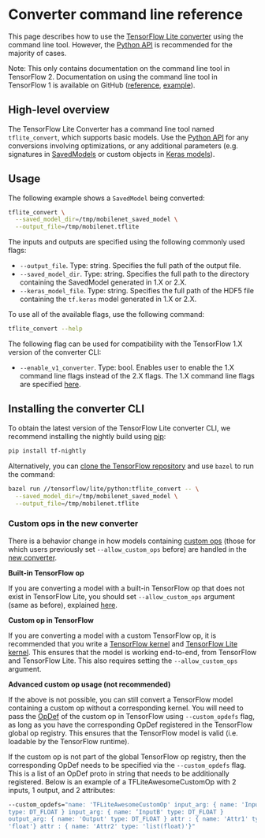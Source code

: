 # Converter command line reference

This page describes how to use the [TensorFlow Lite converter](index.md) using
the command line tool. However, the [Python API](python_api.md) is recommended
for the majority of cases.

Note: This only contains documentation on the command line tool in TensorFlow 2.
Documentation on using the command line tool in TensorFlow 1 is available on
GitHub
([reference](https://github.com/tensorflow/tensorflow/blob/master/tensorflow/lite/g3doc/r1/convert/cmdline_reference.md),
[example](https://github.com/tensorflow/tensorflow/blob/master/tensorflow/lite/g3doc/r1/convert/cmdline_examples.md)).

## High-level overview

The TensorFlow Lite Converter has a command line tool named `tflite_convert`,
which supports basic models. Use the [Python API](python_api.md) for any
conversions involving optimizations, or any additional parameters (e.g.
signatures in [SavedModels](https://www.tensorflow.org/guide/saved_model) or
custom objects in
[Keras models](https://www.tensorflow.org/guide/keras/overview)).

## Usage

The following example shows a `SavedModel` being converted:

```sh
tflite_convert \
  --saved_model_dir=/tmp/mobilenet_saved_model \
  --output_file=/tmp/mobilenet.tflite
```

The inputs and outputs are specified using the following commonly used flags:

*   `--output_file`. Type: string. Specifies the full path of the output file.
*   `--saved_model_dir`. Type: string. Specifies the full path to the directory
    containing the SavedModel generated in 1.X or 2.X.
*   `--keras_model_file`. Type: string. Specifies the full path of the HDF5 file
    containing the `tf.keras` model generated in 1.X or 2.X.

To use all of the available flags, use the following command:

```sh
tflite_convert --help
```

The following flag can be used for compatibility with the TensorFlow 1.X version
of the converter CLI:

*   `--enable_v1_converter`. Type: bool. Enables user to enable the 1.X command
    line flags instead of the 2.X flags. The 1.X command line flags are
    specified
    [here](https://github.com/tensorflow/tensorflow/blob/master/tensorflow/lite/g3doc/r1/convert/cmdline_reference.md).

## Installing the converter CLI

To obtain the latest version of the TensorFlow Lite converter CLI, we recommend
installing the nightly build using
[pip](https://www.tensorflow.org/install/pip):

```sh
pip install tf-nightly
```

Alternatively, you can
[clone the TensorFlow repository](https://www.tensorflow.org/install/source) and
use `bazel` to run the command:

```sh
bazel run //tensorflow/lite/python:tflite_convert -- \
  --saved_model_dir=/tmp/mobilenet_saved_model \
  --output_file=/tmp/mobilenet.tflite
```

### Custom ops in the new converter

There is a behavior change in how models containing
[custom ops](https://www.tensorflow.org/lite/guide/ops_custom) (those for which
users previously set `--allow_custom_ops` before) are handled in the
[new converter](https://github.com/tensorflow/tensorflow/blob/917ebfe5fc1dfacf8eedcc746b7989bafc9588ef/tensorflow/lite/python/lite.py#L81).

**Built-in TensorFlow op**

If you are converting a model with a built-in TensorFlow op that does not exist
in TensorFlow Lite, you should set `--allow_custom_ops` argument (same as
before), explained [here](https://www.tensorflow.org/lite/guide/ops_custom).

**Custom op in TensorFlow**

If you are converting a model with a custom TensorFlow op, it is recommended
that you write a [TensorFlow kernel](https://www.tensorflow.org/guide/create_op)
and [TensorFlow Lite kernel](https://www.tensorflow.org/lite/guide/ops_custom).
This ensures that the model is working end-to-end, from TensorFlow and
TensorFlow Lite. This also requires setting the `--allow_custom_ops` argument.

**Advanced custom op usage (not recommended)**

If the above is not possible, you can still convert a TensorFlow model
containing a custom op without a corresponding kernel. You will need to pass the
[OpDef](https://github.com/tensorflow/tensorflow/blob/master/tensorflow/core/framework/op_def.proto)
of the custom op in TensorFlow using `--custom_opdefs` flag, as long as you have
the corresponding OpDef registered in the TensorFlow global op registry. This
ensures that the TensorFlow model is valid (i.e. loadable by the TensorFlow
runtime).

If the custom op is not part of the global TensorFlow op registry, then the
corresponding OpDef needs to be specified via the `--custom_opdefs` flag. This
is a list of an OpDef proto in string that needs to be additionally registered.
Below is an example of a TFLiteAwesomeCustomOp with 2 inputs, 1 output, and 2
attributes:

```sh
--custom_opdefs="name: 'TFLiteAwesomeCustomOp' input_arg: { name: 'InputA'
type: DT_FLOAT } input_arg: { name: ‘InputB' type: DT_FLOAT }
output_arg: { name: 'Output' type: DT_FLOAT } attr : { name: 'Attr1' type:
'float'} attr : { name: 'Attr2' type: 'list(float)'}"
```
